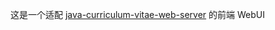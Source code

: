 这是一个适配 [java-curriculum-vitae-web-server](https://github.com/xfl12345/java-curriculum-vitae-web-server) 的前端 WebUI

